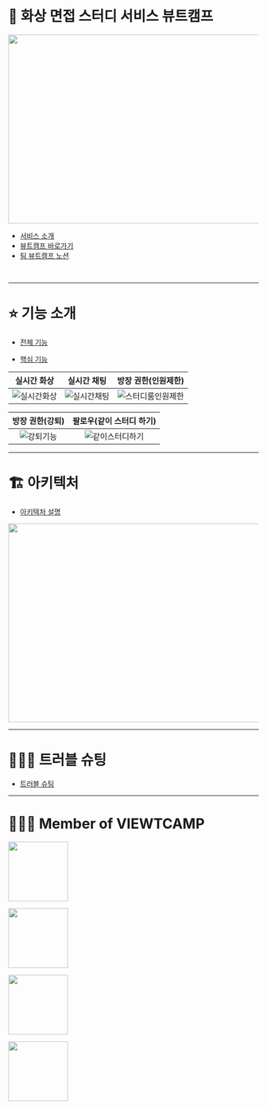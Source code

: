 # 👥 화상 면접 스터디 서비스 뷰트캠프 

<img src = "https://user-images.githubusercontent.com/101050600/170824404-8f76107c-9169-49c9-90ca-3a16bc4fb407.png" width="700px" height="380px">


- [서비스 소개](https://github.com/VIEWT-CAMP/.github/wiki/%EC%84%9C%EB%B9%84%EC%8A%A4-%EB%B7%B0%ED%8A%B8%EC%BA%A0%ED%94%84-%EC%86%8C%EA%B0%9C)
- [뷰트캠프 바로가기](https://www.viewtcamp.com)
- [팀 뷰트캠프 노션](https://www.notion.so/viewtcamp/91f8238a76ab4d8790223c88a79e7e13)
</br>

---

# ⭐️ 기능 소개

- [전체 기능](https://github.com/VIEWT-CAMP/.github/wiki/%EC%A0%84%EC%B2%B4-%EA%B8%B0%EB%8A%A5-%EC%86%8C%EA%B0%9C) 
 
- [핵심 기능](https://github.com/VIEWT-CAMP/.github/wiki/%ED%95%B5%EC%8B%AC-%EA%B8%B0%EB%8A%A5-%EC%86%8C%EA%B0%9C)  

|**실시간 화상**|**실시간 채팅**|**방장 권한(인원제한)**|
|:---:|:---:|:---:|
|![실시간화상](https://user-images.githubusercontent.com/101050600/170958109-09658545-0b96-4a83-a4e7-df4381257674.gif)|![실시간채팅](https://user-images.githubusercontent.com/101050600/170958147-7c732215-87e7-4fd9-ac5d-594729cefd12.gif)|![스터디룸인원제한](https://user-images.githubusercontent.com/101050600/170958146-02ed00cb-9b66-42b3-858a-509e2558da2a.gif)|

|**방장 권한(강퇴)**|**팔로우(같이 스터디 하기)**|
|:---:|:---:|
|![강퇴기능](https://user-images.githubusercontent.com/101050600/170958142-93457fcb-b1c9-4da8-a1e4-31b9a9380f03.gif)|![같이스터디하기](https://user-images.githubusercontent.com/101050600/170958144-2d5172bc-8242-4e9e-9ceb-f7d4401f7dc6.gif)|


---
# 🏗 아키텍처

- [아키텍처 설명](https://github.com/VIEWT-CAMP/.github/wiki/%ED%94%84%EB%A1%9C%EC%A0%9D%ED%8A%B8-%EC%95%84%ED%82%A4%ED%85%8D%EC%B2%98)

<img src = "https://user-images.githubusercontent.com/101050600/171106917-8a3375a4-ac6e-4723-b027-6536d2faa174.png" width="700px" 
height="400px">



---
# 🤾🏻‍♂️ 트러블 슈팅

- [트러블 슈팅](https://github.com/VIEWT-CAMP/.github/wiki/%ED%8A%B8%EB%9F%AC%EB%B8%94%EC%8A%88%ED%8C%85)

---

# 🧑🏻‍💻 Member of VIEWTCAMP
<p dir="auto"><a href="https://github.com/guswls1419"><img width="120" src="https://img.shields.io/badge/React-%EA%B9%80%ED%98%84%EC%A7%84-yellow" style="max-width: 100%;"></a></p>
<p dir="auto"><a href="https://github.com/chobyhh"><img width="120" src="https://img.shields.io/badge/React-%EC%A1%B0%EB%B3%91%EC%9C%A4-blue"     style="max-width: 100%;"></a></p>
<p dir="auto"><a href="https://github.com/wonhee418"><img width="120" src="https://img.shields.io/badge/Spring-%EA%B9%80%EC%9B%90%ED%9D%AC-red"   style="max-width: 100%;"></a></p>
<p dir="auto"><a href="https://github.com/taetoo"><img width="120" src="https://img.shields.io/badge/Spring-%EA%B9%80%ED%83%9C%ED%98%84-brightgreen" style="max-width: 100%;"></a></p>

